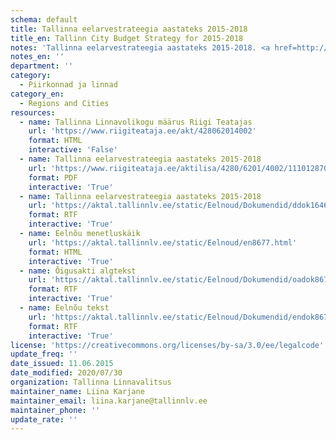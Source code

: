 ```yaml
---
schema: default
title: Tallinna eelarvestrateegia aastateks 2015-2018
title_en: Tallinn City Budget Strategy for 2015-2018
notes: 'Tallinna eelarvestrateegia aastateks 2015-2018. <a href=http://www.tallinn.ee/eelarve>Tallinna eelarved</a>.'
notes_en: ''
department: ''
category:
  - Piirkonnad ja linnad
category_en:
  - Regions and Cities
resources:
  - name: Tallinna Linnavolikogu määrus Riigi Teatajas
    url: 'https://www.riigiteataja.ee/akt/428062014002'
    format: HTML
    interactive: 'False'
  - name: Tallinna eelarvestrateegia aastateks 2015-2018
    url: 'https://www.riigiteataja.ee/aktilisa/4280/6201/4002/1110128705.attachment.pdf'
    format: PDF
    interactive: 'True'
  - name: Tallinna eelarvestrateegia aastateks 2015-2018
    url: 'https://aktal.tallinnlv.ee/static/Eelnoud/Dokumendid/ddok16464.rtf'
    format: RTF
    interactive: 'True'
  - name: Eelnõu menetluskäik
    url: 'https://aktal.tallinnlv.ee/static/Eelnoud/en8677.html'
    format: HTML
    interactive: 'True'
  - name: Õigusakti algtekst
    url: 'https://aktal.tallinnlv.ee/static/Eelnoud/Dokumendid/oadok8677.rtf'
    format: RTF
    interactive: 'True'
  - name: Eelnõu tekst
    url: 'https://aktal.tallinnlv.ee/static/Eelnoud/Dokumendid/endok8677.rtf'
    format: RTF
    interactive: 'True'
license: 'https://creativecommons.org/licenses/by-sa/3.0/ee/legalcode'
update_freq: ''
date_issued: 11.06.2015
date_modified: 2020/07/30
organization: Tallinna Linnavalitsus
maintainer_name: Liina Karjane
maintainer_email: liina.karjane@tallinnlv.ee
maintainer_phone: ''
update_rate: ''
---
```

